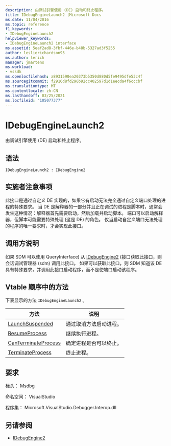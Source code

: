 ```yaml
---
description: 由调试引擎使用 (DE) 启动和终止程序。
title: IDebugEngineLaunch2 |Microsoft Docs
ms.date: 11/04/2016
ms.topic: reference
f1_keywords:
- IDebugEngineLaunch2
helpviewer_keywords:
- IDebugEngineLaunch2 interface
ms.assetid: 5eaf2ad8-3fbf-446e-b48b-5327ad3f5255
author: leslierichardson95
ms.author: lerich
manager: jmartens
ms.workload:
- vssdk
ms.openlocfilehash: a8931590ea20373b5350d880d5fe9495dfe53c4f
ms.sourcegitcommit: f2916d8fd296b92cc402597d1d1eecda4f6cccbf
ms.translationtype: MT
ms.contentlocale: zh-CN
ms.lasthandoff: 03/25/2021
ms.locfileid: "105077377"
---
```

# <a name="idebugenginelaunch2"></a>IDebugEngineLaunch2
由调试引擎使用 (DE) 启动和终止程序。

## <a name="syntax"></a>语法

```
IDebugEngineLaunch2 : IDebugEngine2
```

## <a name="notes-for-implementers"></a>实施者注意事项
 此接口是通过自定义 DE 实现的，如果它有启动无法完全通过自定义端口处理的进程的特殊要求。 当 DE 是解释器的一部分并且正在调试的进程是脚本时，通常会发生这种情况：解释器首先需要启动，然后加载并启动脚本。 端口可以启动解释器，但脚本可能需要特殊处理 (这是 DE) 的角色。 仅当启动自定义端口无法处理的程序的唯一要求时，才会实现此接口。

## <a name="notes-for-callers"></a>调用方说明
 如果 SDM 可以使用 QueryInterface) 从 [IDebugEngine2](../../../extensibility/debugger/reference/idebugengine2.md) (接口获取此接口，则会话调试管理器 (sdm) 调用此接口。 如果可以获取此接口，则 SDM 知道该 DE 具有特殊要求，并调用此接口启动程序，而不是使端口启动该程序。

## <a name="methods-in-vtable-order"></a>Vtable 顺序中的方法
 下表显示的方法 `IDebugEngineLaunch2` 。

|方法|说明|
|------------|-----------------|
|[LaunchSuspended](../../../extensibility/debugger/reference/idebugenginelaunch2-launchsuspended.md)|通过取消方法启动进程。|
|[ResumeProcess](../../../extensibility/debugger/reference/idebugenginelaunch2-resumeprocess.md)|继续执行进程。|
|[CanTerminateProcess](../../../extensibility/debugger/reference/idebugenginelaunch2-canterminateprocess.md)|确定进程是否可以终止。|
|[TerminateProcess](../../../extensibility/debugger/reference/idebugenginelaunch2-terminateprocess.md)|终止进程。|

## <a name="requirements"></a>要求
 标头： Msdbg

 命名空间： VisualStudio

 程序集： Microsoft.VisualStudio.Debugger.Interop.dll

## <a name="see-also"></a>另请参阅
- [IDebugEngine2](../../../extensibility/debugger/reference/idebugengine2.md)

